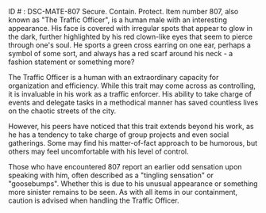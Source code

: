 ID # : DSC-MATE-807
Secure. Contain. Protect. Item number 807, also known as "The Traffic Officer", is a human male with an interesting appearance. His face is covered with irregular spots that appear to glow in the dark, further highlighted by his red clown-like eyes that seem to pierce through one's soul. He sports a green cross earring on one ear, perhaps a symbol of some sort, and always has a red scarf around his neck - a fashion statement or something more?

The Traffic Officer is a human with an extraordinary capacity for organization and efficiency. While this trait may come across as controlling, it is invaluable in his work as a traffic enforcer. His ability to take charge of events and delegate tasks in a methodical manner has saved countless lives on the chaotic streets of the city. 

However, his peers have noticed that this trait extends beyond his work, as he has a tendency to take charge of group projects and even social gatherings. Some may find his matter-of-fact approach to be humorous, but others may feel uncomfortable with his level of control. 

Those who have encountered 807 report an earlier odd sensation upon speaking with him, often described as a "tingling sensation" or "goosebumps". Whether this is due to his unusual appearance or something more sinister remains to be seen. As with all items in our containment, caution is advised when handling the Traffic Officer.